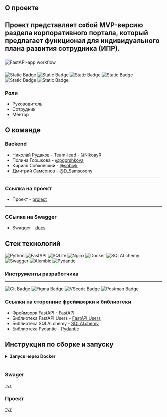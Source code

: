 ## О проекте

Проект представляет собой MVP-версию раздела корпоративного портала, который предлагает функционал для индивидуального плана развития сотрудника (ИПР).
---
###
![FastAPI-app workflow](https://github.com/EpicByteMasters/7-command-backend/actions/workflows/main.yml/badge.svg)
###
![Static Badge](https://img.shields.io/badge/python-3.10-blue?style=flat&logo=python&color=blue)
![Static Badge](https://img.shields.io/badge/alembic-1.7.7-blue?style=flat&color=blue)
![Static Badge](https://img.shields.io/badge/fastapi-0.78.0-blue?style=flat&logo=fastapi&color=blue)
![Static Badge](https://img.shields.io/badge/sqlalchemy-1.4.36-blue?style=flat&logo=sqlalchemy&color=blue)
![Static Badge](https://img.shields.io/badge/pydantic-1.9.1-blue?style=flat&logo=pydantic&color=blue)
![Static Badge](https://img.shields.io/badge/uvicorn-0.17.6-blue?style=flat&logo=uvicorn&color=blue)
### Роли

- Руководитель
- Сотрудник
- Ментор

## О команде

### Backend
- Николай Рудаков - Team-lead - [@NikoayR](https://t.me/NikoayR)
- Полина Горшкова - [@pgorshkova](https://t.me/pgorshkova)
- Кирилл Собковский - [@sobiyk](https://t.me/sobiyk)
- Дмитрий Самсонов - [@D_Samsooony](https://t.me/D_Samsooon)
---

### Ссылка на проект

- Проект - [project](https://new-develop--benevolent-melomakarona-4df41c.netlify.app/)

---

### ССылка на Swagger
- Swagger - [docs](https://granpri.ru/docs)


## Стек технологий

<div>
<img src="https://img.shields.io/badge/Python-4169E1?style=for-the-badge&logo=Python&logoColor=black" alt="Python">
<img src="https://img.shields.io/badge/FastAPI-4169E1?style=for-the-badge&logo=FastAPI&logoColor=black" alt="FastAPI">
<img src="https://img.shields.io/badge/SQLite-4169E1?style=for-the-badge&logo=SQLite&logoColor=black" alt="SQLite">
<img src="https://img.shields.io/badge/Nginx-4169E1?style=for-the-badge&logo=Nginx&logoColor=black" alt="Nginx">
<img src="https://img.shields.io/badge/Docker-4169E1?style=for-the-badge&logo=Docker&logoColor=black" alt="Docker">
<img src="https://img.shields.io/badge/SQLALchemy-4169E1?style=for-the-badge&logo=SQLALchemy&logoColor=black" alt="SQLALchemy">
<img src="https://img.shields.io/badge/Swagger-4169E1?style=for-the-badge&logo=Swagger&logoColor=black" alt="Swagger">
<img src="https://img.shields.io/badge/Alembic-4169E1?style=for-the-badge&logo=Alembic&logoColor=black" alt="Alembic">
<img src="https://img.shields.io/badge/Pydantic-4169E1?style=for-the-badge&logo=Pydantic&logoColor=black" alt="Pydantic">
 </div>

### Инструменты разработчика

---

<div id="general" style="display: inline">
  <img src="https://img.shields.io/badge/git-4169E1.svg?style=for-the-badge&logo=git&logoColor=black" alt="Git Badge" />
  <img src="https://img.shields.io/badge/figma-4169E1.svg?style=for-the-badge&logo=figma&logoColor=black" alt="Figma Badge" />
  <img src="https://img.shields.io/badge/vscode-4169E1?style=for-the-badge&logo=vscode&logoColor=black" alt="VScode Badge" />
  <img src="https://img.shields.io/badge/postman-4169E1?style=for-the-badge&logo=postman&logoColor=black" alt="Postman Badge" />

### Ссылки на сторонние фреймворки и библиотеки

- Фреймворк FastAPI - [FastAPI](https://fastapi.tiangolo.com/)
- Библиотека FastAPI Users - [FastAPI Users](https://fastapi-users.github.io/fastapi-users/12.1/)
- Библиотека SQLALchemy - [SQLALchemy](https://www.sqlalchemy.org/)
- Библиотека Pydantic - [Pydantic](https://docs.pydantic.dev/latest/)

## Инструкция по сборке и запуску

<details>
<summary><strong>Запуск через Docker</strong></summary>
<br>
Установите Docker.

Запустите контейнер
```
docker run -d -p 8000:8000 nrudakov/a110:latest
```
После этого контейнер будет доступен по адресу
```
http://127.0.0.1
```
Документация свагер
```
http://127.0.0.1/docs
```
Документация в формате ReDoc
```
http://127.0.0.1/ReDoc
```
</details> 

### Swager
[тут](https://disk.yandex.ru/d/31YHHE1pyzYFqA)

### Проект
[тут](https://disk.yandex.ru/d/_RBimazXLCrktw)
